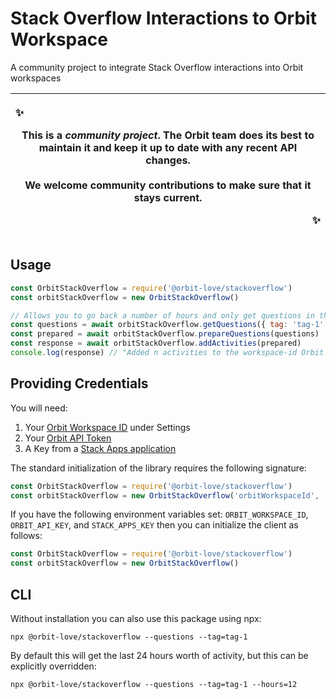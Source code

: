 # Stack Overflow Interactions to Orbit Workspace
A community project to integrate Stack Overflow interactions into Orbit workspaces

|<p align="left">:sparkles:</p> This is a *community project*. The Orbit team does its best to maintain it and keep it up to date with any recent API changes.<br/><br/>We welcome community contributions to make sure that it stays current. <p align="right">:sparkles:</p>|
|-----------------------------------------|

## Usage

```js
const OrbitStackOverflow = require('@orbit-love/stackoverflow')
const orbitStackOverflow = new OrbitStackOverflow()

// Allows you to go back a number of hours and only get questions in that timeframe
const questions = await orbitStackOverflow.getQuestions({ tag: 'tag-1', hours: 24 })
const prepared = await orbitStackOverflow.prepareQuestions(questions)
const response = await orbitStackOverflow.addActivities(prepared)
console.log(response) // "Added n activities to the workspace-id Orbit workspace"
```

## Providing Credentials

You will need:
1. Your [Orbit Workspace ID](https://app.orbit.love) under Settings
2. Your [Orbit API Token](https://app.orbit.love/user/edit)
3. A Key from a [Stack Apps application](https://stackapps.com/apps/oauth/register)

The standard initialization of the library requires the following signature:

```js
const OrbitStackOverflow = require('@orbit-love/stackoverflow')
const orbitStackOverflow = new OrbitStackOverflow('orbitWorkspaceId', 'orbitApiKey', 'stackAppsKey')
```

If you have the following environment variables set: `ORBIT_WORKSPACE_ID`, `ORBIT_API_KEY`, and `STACK_APPS_KEY` then you can initialize the client as follows:

```js
const OrbitStackOverflow = require('@orbit-love/stackoverflow')
const orbitStackOverflow = new OrbitStackOverflow()
```

## CLI

Without installation you can also use this package using npx:

```
npx @orbit-love/stackoverflow --questions --tag=tag-1
```

By default this will get the last 24 hours worth of activity, but this can be explicitly overridden:

```
npx @orbit-love/stackoverflow --questions --tag=tag-1 --hours=12
```
